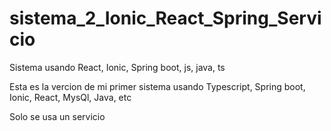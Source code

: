 # sistema_2_Ionic_React_Spring_Servicio
Sistema usando React, Ionic, Spring boot, js, java, ts

Esta es la vercion de mi primer sistema usando Typescript, Spring boot, Ionic, React, MysQl, Java, etc

Solo se usa un servicio
